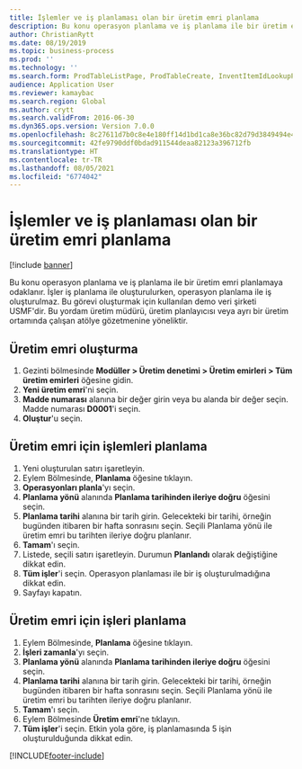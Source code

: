 ```yaml
---
title: İşlemler ve iş planlaması olan bir üretim emri planlama
description: Bu konu operasyon planlama ve iş planlama ile bir üretim emri planlamaya odaklanır.
author: ChristianRytt
ms.date: 08/19/2019
ms.topic: business-process
ms.prod: ''
ms.technology: ''
ms.search.form: ProdTableListPage, ProdTableCreate, InventItemIdLookupPurchase, ProdSchedule, ProdTable, ProdRouteJob
audience: Application User
ms.reviewer: kamaybac
ms.search.region: Global
ms.author: crytt
ms.search.validFrom: 2016-06-30
ms.dyn365.ops.version: Version 7.0.0
ms.openlocfilehash: 8c27611d7b0c8e4e180ff14d1bd1ca8e36bc82d79d3849494e4de44202bd642b
ms.sourcegitcommit: 42fe9790ddf0bdad911544deaa82123a396712fb
ms.translationtype: HT
ms.contentlocale: tr-TR
ms.lasthandoff: 08/05/2021
ms.locfileid: "6774042"
---
```

# <a name="schedule-a-production-order-with-operations-and-job-scheduling"></a>İşlemler ve iş planlaması olan bir üretim emri planlama

[!include [banner](../../includes/banner.md)]

Bu konu operasyon planlama ve iş planlama ile bir üretim emri planlamaya odaklanır. İşler iş planlama ile oluşturulurken, operasyon planlama ile iş oluşturulmaz. Bu görevi oluşturmak için kullanılan demo veri şirketi USMF'dir. Bu yordam üretim müdürü, üretim planlayıcısı veya ayrı bir üretim ortamında çalışan atölye gözetmenine yöneliktir.


## <a name="create-a-production-order"></a>Üretim emri oluşturma
1. Gezinti bölmesinde **Modüller > Üretim denetimi > Üretim emirleri > Tüm üretim emirleri** öğesine gidin.
2. **Yeni üretim emri**'ni seçin.
3. **Madde numarası** alanına bir değer girin veya bu alanda bir değer seçin. Madde numarası **D0001**'i seçin.  
4. **Oluştur**'u seçin.

## <a name="schedule-operations-for-the-production-order"></a>Üretim emri için işlemleri planlama
1. Yeni oluşturulan satırı işaretleyin.      
2. Eylem Bölmesinde, **Planlama** öğesine tıklayın.
3. **Operasyonları planla**'yı seçin.
4. **Planlama yönü** alanında **Planlama tarihinden ileriye doğru** öğesini seçin.
5. **Planlama tarihi** alanına bir tarih girin. Gelecekteki bir tarihi, örneğin bugünden itibaren bir hafta sonrasını seçin. Seçili Planlama yönü ile üretim emri bu tarihten ileriye doğru planlanır.  
6. **Tamam**'ı seçin.
7. Listede, seçili satırı işaretleyin. Durumun **Planlandı** olarak değiştiğine dikkat edin. 
8. **Tüm işler**'i seçin. Operasyon planlaması ile bir iş oluşturulmadığına dikkat edin.  
9. Sayfayı kapatın.

## <a name="schedule-jobs-for-the-production-order"></a>Üretim emri için işleri planlama
1. Eylem Bölmesinde, **Planlama** öğesine tıklayın.
2. **İşleri zamanla**'yı seçin.
3. **Planlama yönü** alanında **Planlama tarihinden ileriye doğru** öğesini seçin.
4. **Planlama tarihi** alanına bir tarih girin. Gelecekteki bir tarihi, örneğin bugünden itibaren bir hafta sonrasını seçin. Seçili Planlama yönü ile üretim emri bu tarihten ileriye doğru planlanır.  
5. **Tamam**'ı seçin.
6. Eylem Bölmesinde **Üretim emri**'ne tıklayın.
7. **Tüm işler**'i seçin. Etkin yola göre, iş planlamasında 5 işin oluşturulduğunda dikkat edin.  



[!INCLUDE[footer-include](../../../includes/footer-banner.md)]
